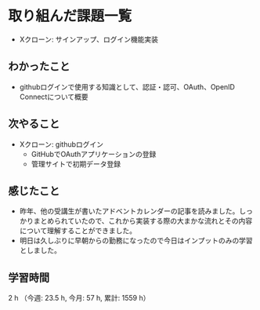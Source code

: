 # 取り組んだ課題一覧
- Xクローン: サインアップ、ログイン機能実装

## わかったこと
- githubログインで使用する知識として、認証・認可、OAuth、OpenID Connectについて概要       
    
## 次やること
- Xクローン: githubログイン
    - GitHubでOAuthアプリケーションの登録
    - 管理サイトで初期データ登録

## 感じたこと
- 昨年、他の受講生が書いたアドベントカレンダーの記事を読みました。しっかりまとめられていたので、これから実装する際の大まかな流れとその内容について理解することができました。
- 明日は久しぶりに早朝からの勤務になったので今日はインプットのみの学習としました。

## 学習時間
2 h （今週: 23.5 h, 今月: 57 h, 累計: 1559 h）